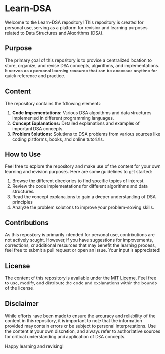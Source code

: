 # Learn-DSA

Welcome to the Learn-DSA repository! This repository is created for personal use, serving as a platform for revision and learning purposes related to Data Structures and Algorithms (DSA).

## Purpose

The primary goal of this repository is to provide a centralized location to store, organize, and revise DSA concepts, algorithms, and implementations. It serves as a personal learning resource that can be accessed anytime for quick reference and practice.

## Content

The repository contains the following elements:

1. **Code Implementations:** Various DSA algorithms and data structures implemented in different programming languages.
2. **Concept Explanations:** Detailed explanations and examples of important DSA concepts.
3. **Problem Solutions:** Solutions to DSA problems from various sources like coding platforms, books, and online tutorials.

## How to Use

Feel free to explore the repository and make use of the content for your own learning and revision purposes. Here are some guidelines to get started:

1. Browse the different directories to find specific topics of interest.
2. Review the code implementations for different algorithms and data structures.
3. Read the concept explanations to gain a deeper understanding of DSA principles.
4. Analyze the problem solutions to improve your problem-solving skills.

## Contributions

As this repository is primarily intended for personal use, contributions are not actively sought. However, if you have suggestions for improvements, corrections, or additional resources that may benefit the learning process, feel free to submit a pull request or open an issue. Your input is appreciated!

## License

The content of this repository is available under the [MIT License](https://opensource.org/licenses/MIT). Feel free to use, modify, and distribute the code and explanations within the bounds of the license.

## Disclaimer

While efforts have been made to ensure the accuracy and reliability of the content in this repository, it is important to note that the information provided may contain errors or be subject to personal interpretations. Use the content at your own discretion, and always refer to authoritative sources for critical understanding and application of DSA concepts.

Happy learning and revising!

